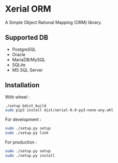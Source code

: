 # Xerial ORM

A Simple Object Rational Mapping (ORM) library.

## Supported DB
- PostgreSQL
- Oracle
- MariaDB/MySQL
- SQLite
- MS SQL Server

## Installation

With wheel :

```bash
./setup bdist_build
sudo pip3 install dist/xerial-0.9-py3-none-any.whl
```

For development :

```bash
sudo ./setup.py setup
sudo ./setup.py link
```

For production :

```bash
sudo ./setup.py setup
sudo ./setup.py install
```